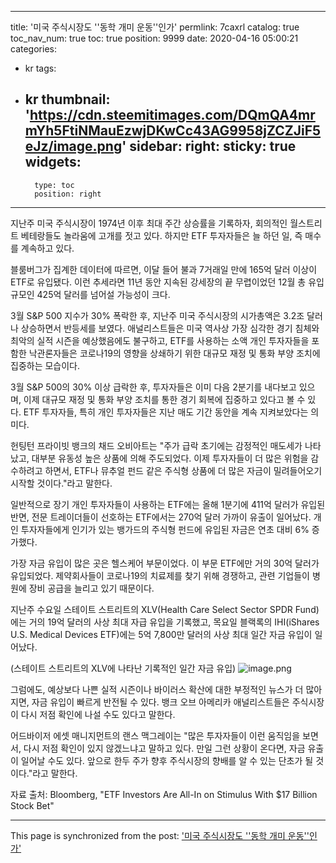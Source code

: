 
---
title: '미국 주식시장도 ''동학 개미 운동''인가'
permlink: 7caxrl
catalog: true
toc_nav_num: true
toc: true
position: 9999
date: 2020-04-16 05:00:21
categories:
- kr
tags:
- kr
thumbnail: 'https://cdn.steemitimages.com/DQmQA4mrmYh5FtiNMauEzwjDKwCc43AG9958jZCZJiF5eJz/image.png'
sidebar:
    right:
        sticky: true
widgets:
    -
        type: toc
        position: right
---


지난주 미국 주식시장이 1974년 이후 최대 주간 상승률을 기록하자, 회의적인 월스트리트 베테랑들도 놀라움에 고개를 젓고 있다. 하지만 ETF 투자자들은 늘 하던 일, 즉 매수를 계속하고 있다.


블룸버그가 집계한 데이터에 따르면, 이달 들어 불과 7거래일 만에 165억 달러 이상이 ETF로 유입됐다. 이런 추세라면 11년 동안 지속된 강세장의 끝 무렵이었던 12월 총 유입 규모인 425억 달러를 넘어설 가능성이 크다.


3월 S&P 500 지수가 30% 폭락한 후, 지난주 미국 주식시장의 시가총액은 3.2조 달러나 상승하면서 반등세를 보였다. 애널리스트들은 미국 역사상 가장 심각한 경기 침체와 최악의 실적 시즌을 예상했음에도 불구하고, ETF를 사용하는 소액 개인 투자자들을 포함한 낙관론자들은 코로나19의 영향을 상쇄하기 위한 대규모 재정 및 통화 부양 조치에 집중하는 모습이다.


3월 S&P 500의 30% 이상 급락한 후, 투자자들은 이미 다음 2분기를 내다보고 있으며, 이제 대규모 재정 및 통화 부양 조치를 통한 경기 회복에 집중하고 있다고 볼 수 있다. ETF 투자자들, 특히 개인 투자자들은 지난 매도 기간 동안을 계속 지켜보았다는 의미다.


헌팅턴 프라이빗 뱅크의 채드 오비아트는 "주가 급락 초기에는 감정적인 매도세가 나타났고, 대부분 유동성 높은 상품에 의해 주도되었다. 이제 투자자들이 더 많은 위험을 감수하려고 하면서, ETF나 뮤추얼 펀드 같은 주식형 상품에 더 많은 자금이 밀려들어오기 시작할 것이다."라고 말한다.


일반적으로 장기 개인 투자자들이 사용하는 ETF에는 올해 1분기에 411억 달러가 유입된 반면, 전문 트레이더들이 선호하는 ETF에서는 270억 달러 가까이 유출이 일어났다. 개인 투자자들에게 인기가 있는 뱅가드의 주식형 펀드에 유입된 자금은 연초 대비 6% 증가했다.


가장 자금 유입이 많은 곳은 헬스케어 부문이었다. 이 부문 ETF에만 거의 30억 달러가 유입되었다. 제약회사들이 코로나19의 치료제를 찾기 위해 경쟁하고, 관련 기업들이 병원에 장비 공급을 늘리고 있기 때문이다.


지난주 수요일 스테이트 스트리트의 XLV(Health Care Select Sector SPDR Fund)에는 거의 19억 달러의 사상 최대 자급 유입을 기록했고, 목요일 블랙록의 IHI(iShares U.S. Medical Devices ETF)에는 5억 7,800만 달러의 사상 최대 일간 자금 유입이 일어났다.

﻿(스테이트 스트리트의 XLV에 나타난 기록적인 일간 자금 유입)
![image.png](https://cdn.steemitimages.com/DQmQA4mrmYh5FtiNMauEzwjDKwCc43AG9958jZCZJiF5eJz/image.png)

그럼에도, 예상보다 나쁜 실적 시즌이나 바이러스 확산에 대한 부정적인 뉴스가 더 많아지면, 자금 유입이 빠르게 반전될 수 있다. 뱅크 오브 아메리카 애널리스트들은 주식시장이 다시 저점 확인에 나설 수도 있다고 말한다.


어드바이저 에셋 매니지먼트의 랜스 맥그레이는 "많은 투자자들이 이런 움직임을 보면서, 다시 저점 확인이 있지 않겠느냐고 말하고 있다. 만일 그런 상황이 온다면, 자금 유출이 일어날 수도 있다. 앞으로 한두 주가 향후 주식시장의 향배를 알 수 있는 단초가 될 것이다."라고 말한다.


자료 출처: Bloomberg, "ETF Investors Are All-In on Stimulus With $17 Billion Stock Bet"

- - -

This page is synchronized from the post: ['미국 주식시장도 ''동학 개미 운동''인가'](https://steemit.com/@pius.pius/7caxrl)
